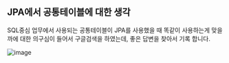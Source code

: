 ## JPA에서 공통테이블에 대한 생각

SQL중심 업무에서 사용되는 공통테이블이 JPA를 사용했을 때 똑같이 사용하는게 맞을까에 대한 의구심이 들어서 구글검색을 하였는데, 좋은 답변을 찾아서 기록 합니다.

![image](https://user-images.githubusercontent.com/57666307/162156014-f79279ba-3f9f-4f0d-b1e5-ea5410fb6e93.png)
